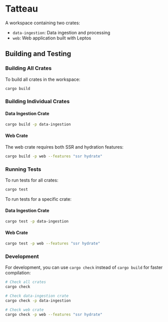 # Tatteau

A workspace containing two crates:
- `data-ingestion`: Data ingestion and processing
- `web`: Web application built with Leptos

## Building and Testing

### Building All Crates

To build all crates in the workspace:
```bash
cargo build
```

### Building Individual Crates

#### Data Ingestion Crate
```bash
cargo build -p data-ingestion
```

#### Web Crate
The web crate requires both SSR and hydration features:

```bash
cargo build -p web --features "ssr hydrate"
```

### Running Tests

To run tests for all crates:
```bash
cargo test
```

To run tests for a specific crate:

#### Data Ingestion Crate
```bash
cargo test -p data-ingestion
```

#### Web Crate
```bash
cargo test -p web --features "ssr hydrate"
```

### Development

For development, you can use `cargo check` instead of `cargo build` for faster compilation:

```bash
# Check all crates
cargo check

# Check data-ingestion crate
cargo check -p data-ingestion

# Check web crate
cargo check -p web --features "ssr hydrate"
``` 